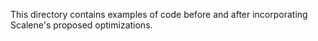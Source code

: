This directory contains examples of code before and after
incorporating Scalene's proposed optimizations.